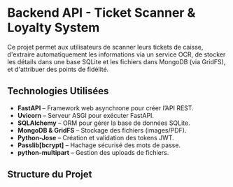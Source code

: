 # Backend API - Ticket Scanner & Loyalty System

Ce projet permet aux utilisateurs de scanner leurs tickets de caisse, d'extraire automatiquement les informations via un service OCR, de stocker les détails dans une base SQLite et les fichiers dans MongoDB (via GridFS), et d'attribuer des points de fidélité.

## Technologies Utilisées

- **FastAPI** – Framework web asynchrone pour créer l’API REST.
- **Uvicorn** – Serveur ASGI pour exécuter FastAPI.
- **SQLAlchemy** – ORM pour gérer la base de données SQLite.
- **MongoDB & GridFS** – Stockage des fichiers (images/PDF).
- **Python-Jose** – Création et validation des tokens JWT.
- **Passlib[bcrypt]** – Hachage sécurisé des mots de passe.
- **python-multipart** – Gestion des uploads de fichiers.

## Structure du Projet

